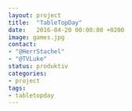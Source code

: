 ```yaml
---
layout: project
title:  "TableTopDay"
date:   2016-04-20 00:00:00 +0200
image: games.jpg
contact:
- "@HerrStachel"
- "@TVLuke"
status: produktiv
categories:
- project
tags:
- tabletopday
---
```

